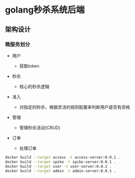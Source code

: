 # golang秒杀系统后端

## 架构设计

### 微服务划分

* 用户
  * 获取token

* 秒杀
  * 核心的秒杀逻辑

* 准入
  * 对指定的秒杀，根据灵活的规则配置来判断用户是否有资格

* 管理
  * 管理秒杀活动(CRUD)

* 订单
  * 处理订单


```bash
docker build --target access -t access-server:0.0.1 .
docker build --target spike -t spike-server:0.0.1 .
docker build --target user -t user-server:0.0.1 . 
docker build --target admin -t admin-server:0.0.1 . 
```
